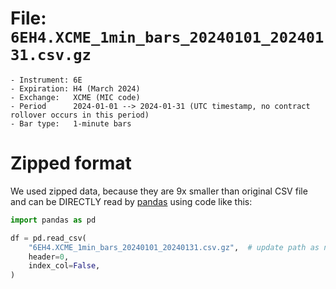 # File: `6EH4.XCME_1min_bars_20240101_20240131.csv.gz`

    - Instrument: 6E
    - Expiration: H4 (March 2024)
    - Exchange:   XCME (MIC code)
    - Period      2024-01-01 --> 2024-01-31 (UTC timestamp, no contract rollover occurs in this period)
    - Bar type:   1-minute bars


# Zipped format

We used zipped data, because they are 9x smaller than original CSV file and can be DIRECTLY read by [pandas](https://pandas.pydata.org/)
using code like this:

```python
import pandas as pd

df = pd.read_csv(
    "6EH4.XCME_1min_bars_20240101_20240131.csv.gz",  # update path as needed
    header=0,
    index_col=False,
)
```
